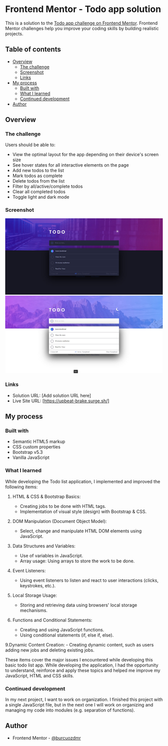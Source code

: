 # Frontend Mentor - Todo app solution

This is a solution to the [Todo app challenge on Frontend Mentor](https://www.frontendmentor.io/challenges/todo-app-Su1_KokOW). Frontend Mentor challenges help you improve your coding skills by building realistic projects. 

## Table of contents

- [Overview](#overview)
  - [The challenge](#the-challenge)
  - [Screenshot](#screenshot)
  - [Links](#links)
- [My process](#my-process)
  - [Built with](#built-with)
  - [What I learned](#what-i-learned)
  - [Continued development](#continued-development)
- [Author](#author)


## Overview

### The challenge

Users should be able to:

- View the optimal layout for the app depending on their device's screen size
- See hover states for all interactive elements on the page
- Add new todos to the list
- Mark todos as complete
- Delete todos from the list
- Filter by all/active/complete todos
- Clear all completed todos
- Toggle light and dark mode

### Screenshot

![Todo App Dark Mode Appearence](design/dark-mode.jpg)
![Todo App Light Mode Appearence](design/light-mode.jpg)

### Links

- Solution URL: [Add solution URL here]
- Live Site URL: [https://upbeat-brake.surge.sh/]

## My process

### Built with

- Semantic HTML5 markup
- CSS custom properties
- Bootstrap v5.3
- Vanilla JavaScript

### What I learned

While developing the Todo list application, I implemented and improved the following items:

1. HTML & CSS & Bootstrap Basics:
    - Creating jobs to be done with HTML tags.
    - Implementation of visual style (design) with Bootstrap & CSS.

2. DOM Manipulation (Document Object Model):
    - Select, change and manipulate HTML DOM elements using JavaScript.

3. Data Structures and Variables:
    - Use of variables in JavaScript.
    - Array usage: Using arrays to store the work to be done.

4. Event Listeners:
    - Using event listeners to listen and react to user interactions (clicks, keystrokes, etc.).

5. Local Storage Usage:
    - Storing and retrieving data using browsers' local storage mechanisms.
   
8. Functions and Conditional Statements:
    - Creating and using JavaScript functions.
    - Using conditional statements (if, else if, else).

9.Dynamic Content Creation:
    - Creating dynamic content, such as users adding new jobs and deleting existing jobs.

These items cover the major issues I encountered while developing this basic todo list app. While developing the application, I had the opportunity to understand, reinforce and apply these topics and helped me improve my JavaScript, HTML and CSS skills.

### Continued development

In my next project, I want to work on organization. I finished this project with a single JavaScript file, but in the next one I will work on organizing and managing my code into modules (e.g. separation of functions).

## Author

- Frontend Mentor - [@burcuozdmr](https://www.frontendmentor.io/profile/burcuozdmr)

